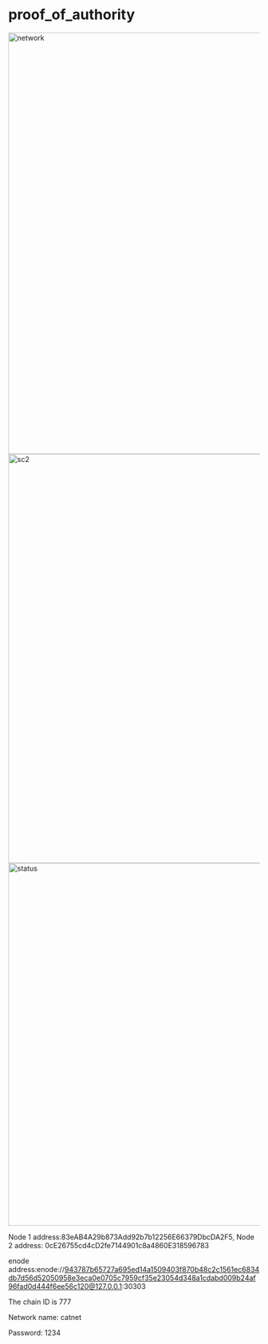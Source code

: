 # proof_of_authority


<img width="845" alt="network" src="https://user-images.githubusercontent.com/79224741/126049830-9a3e85a1-c161-4407-85c5-0c0cbba4b991.png">


<img width="820" alt="sc2" src="https://user-images.githubusercontent.com/79224741/126049833-fa1f90e6-5d2b-4177-a1b0-0f50f268d13d.png">



<img width="727" alt="status" src="https://user-images.githubusercontent.com/79224741/126049835-cd9e6f41-a756-4989-aeba-a8955054d2cb.png">




Node 1 address:83eAB4A29b873Add92b7b12256E66379DbcDA2F5, 
Node 2 address: 0cE26755cd4cD2fe7144901c8a4860E318596783

enode address:enode://943787b65727a695ed14a1509403f870b48c2c1561ec6834db7d56d52050958e3eca0e0705c7959cf35e23054d348a1cdabd009b24af96fad0d444f6ee56c120@127.0.0.1:30303

The chain ID is 777

Network name: catnet

Password: 1234
